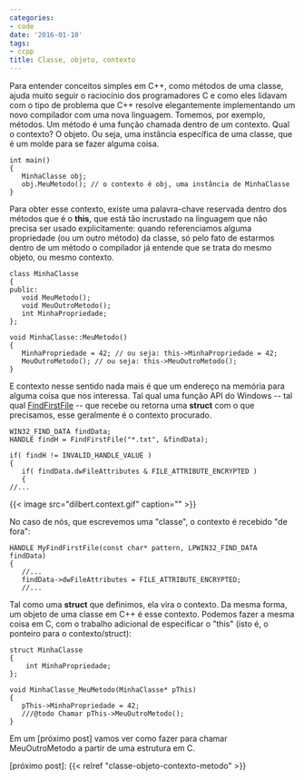 ```yaml
---
categories:
- code
date: '2016-01-10'
tags:
- ccpp
title: Classe, objeto, contexto
---
```


Para entender conceitos simples em C++, como métodos de uma classe, ajuda muito seguir o raciocínio dos programadores C e como eles lidavam com o tipo de problema que C++ resolve elegantemente implementando um novo compilador com uma nova linguagem.
Tomemos, por exemplo, métodos. Um método é uma função chamada dentro de um contexto. Qual o contexto? O objeto. Ou seja, uma instância específica de uma classe, que é um molde para se fazer alguma coisa.

```
int main()
{
   MinhaClasse obj;
   obj.MeuMetodo(); // o contexto é obj, uma instância de MinhaClasse
}
```

Para obter esse contexto, existe uma palavra-chave reservada dentro dos métodos que é o __this__, que está tão incrustado na linguagem que não precisa ser usado explicitamente: quando referenciamos alguma propriedade (ou um outro método) da classe, só pelo fato de estarmos dentro de um método o compilador já entende que se trata do mesmo objeto, ou mesmo contexto.

```
class MinhaClasse
{
public:
   void MeuMetodo();
   void MeuOutroMetodo();
   int MinhaPropriedade;
};

void MinhaClasse::MeuMetodo()
{
   MinhaPropriedade = 42; // ou seja: this->MinhaPropriedade = 42;
   MeuOutroMetodo(); // ou seja: this->MeuOutroMetodo();
}
```

E contexto nesse sentido nada mais é que um endereço na memória para alguma coisa que nos interessa. Tal qual uma função API do Windows -- tal qual [FindFirstFile](https://msdn.microsoft.com/en-us/library/windows/desktop/aa364418(v=vs.85).aspx) -- que recebe ou retorna uma __struct__ com o que precisamos, esse geralmente é o contexto procurado.

```
WIN32_FIND_DATA findData;
HANDLE findH = FindFirstFile("*.txt", &findData);

if( findH != INVALID_HANDLE_VALUE )
{
   if( findData.dwFileAttributes & FILE_ATTRIBUTE_ENCRYPTED )
   {
//...
```

{{< image src="dilbert.context.gif" caption="" >}}

No caso de nós, que escrevemos uma "classe", o contexto é recebido "de fora":

```
HANDLE MyFindFirstFile(const char* pattern, LPWIN32_FIND_DATA findData)
{
   //...
   findData->dwFileAttributes = FILE_ATTRIBUTE_ENCRYPTED;
   //...
```

Tal como uma __struct__ que definimos, ela vira o contexto. Da mesma forma, um objeto de uma classe em C++ é esse contexto. Podemos fazer a mesma coisa em C, com o trabalho adicional de especificar o "this" (isto é, o ponteiro para o contexto/struct):

```
struct MinhaClasse
{
    int MinhaPropriedade;
};

void MinhaClasse_MeuMetodo(MinhaClasse* pThis)
{
   pThis->MinhaPropriedade = 42;
   ///@todo Chamar pThis->MeuOutroMetodo();
}
```

Em um [próximo post] vamos ver como fazer para chamar MeuOutroMetodo a partir de uma estrutura em C.

[próximo post]: {{< relref "classe-objeto-contexto-metodo" >}}
